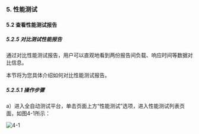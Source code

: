 ### 5. 性能测试

#### 5.2 查看性能测试报告

##### 5.2.5 对比测试性能报告

通过对比性能测试报告，用户可以直观地看到两份报告间负载、响应时间等数据对比信息。

本节将为您具体介绍如何对比性能测试报告。

##### 5.2.5.1 操作步骤

a）进入全自动测试平台，单击页面上方“性能测试”选项，进入性能测试列表页面，如图4-1所示：

![4-1](https://www.feisuanyz.com/fstest/xncs/ceshireport/contestreport_1.png)
